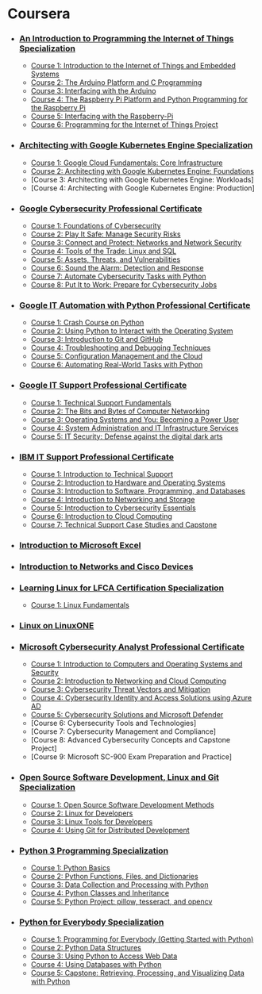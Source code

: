 # Coursera

 - ### [An Introduction to Programming the Internet of Things Specialization](An-Introduction-to-Programming-the-Internet-of-Things-Specialization/README.md)
    - [Course 1: Introduction to the Internet of Things and Embedded Systems](An-Introduction-to-Programming-the-Internet-of-Things-Specialization/c1-Introduction-to-the-Internet-of-Things-and-Embedded-Systems/README.md)
    - [Course 2: The Arduino Platform and C Programming](An-Introduction-to-Programming-the-Internet-of-Things-Specialization/c2-The-Arduino-Platform-and-C-Programming/README.md)
    - [Course 3: Interfacing with the Arduino](An-Introduction-to-Programming-the-Internet-of-Things-Specialization/c3-Interfacing-with-the-Arduino/README.md)
    - [Course 4: The Raspberry Pi Platform and Python Programming for the Raspberry Pi](An-Introduction-to-Programming-the-Internet-of-Things-Specialization/c4-The-Raspberry-Pi-Platform-and-Python/README.md)
    - [Course 5: Interfacing with the Raspberry-Pi](An-Introduction-to-Programming-the-Internet-of-Things-Specialization/c5-Interfacing-with-the-Raspberry-Pi/README.md)
    - [Course 6: Programming for the Internet of Things Project](An-Introduction-to-Programming-the-Internet-of-Things-Specialization/c6-Programming-for-the-Internet-of-Things-Project/README.md)
- ### [Architecting with Google Kubernetes Engine Specialization](Architecting-with-Google-Kubernetes-Engine-Specialization)
    - [Course 1: Google Cloud Fundamentals: Core Infrastructure](Architecting-with-Google-Kubernetes-Engine-Specialization/c1-Google-Cloud-Fundamentals-Core-Infrastructure/README.md)
    - [Course 2: Architecting with Google Kubernetes Engine: Foundations](Architecting-with-Google-Kubernetes-Engine-Specialization/c2-Architecting-with-Google-Kubernetes-Engine-Foundations/README.md)
    - [Course 3: Architecting with Google Kubernetes Engine: Workloads]
    - [Course 4: Architecting with Google Kubernetes Engine: Production]
- ### [Google Cybersecurity Professional Certificate](Google-Cybersecurity-Professional-Certificate/README.md)
    - [Course 1: Foundations of Cybersecurity](Google-Cybersecurity-Professional-Certificate/c1-Foundations-of-Cybersecurity/README.md)
    - [Course 2: Play It Safe: Manage Security Risks](Google-Cybersecurity-Professional-Certificate/c2-Play-It-Safe-Manage-Security-Risks/README.md)
    - [Course 3: Connect and Protect: Networks and Network Security](Google-Cybersecurity-Professional-Certificate/c3-Connect-and-Protect-Networks-and-Network-Security/README.md)
    - [Course 4: Tools of the Trade: Linux and SQL](Google-Cybersecurity-Professional-Certificate/c4-Tools-of-the-Trade-Linux-and-SQL/README.md)
    - [Course 5: Assets, Threats, and Vulnerabilities](Google-Cybersecurity-Professional-Certificate/c5-Assets-Threats-and-Vulnerabilities/README.md)
    - [Course 6: Sound the Alarm: Detection and Response](Google-Cybersecurity-Professional-Certificate/c6-Sound-the-Alarm-Detection-and-Response/README.md)
    - [Course 7: Automate Cybersecurity Tasks with Python](Google-Cybersecurity-Professional-Certificate/c7-Automate-Cybersecurity-Tasks-with-Python/README.md)
    - [Course 8: Put It to Work: Prepare for Cybersecurity Jobs](Google-Cybersecurity-Professional-Certificate/c8-Put-It-to-Work-Prepare-for-Cybersecurity-Jobs/README.md)

- ### [Google IT Automation with Python Professional Certificate](Google-IT-Automation-with-Python-Specialization/README.md)
    - [Course 1: Crash Course on Python](Google-IT-Automation-with-Python-Specialization/c1-Crash-Course-on-Python/README.md)
    - [Course 2: Using Python to Interact with the Operating System](Google-IT-Automation-with-Python-Specialization/c2-Using-Python-to-Interact-with-the-Operating-System/README.md)
    - [Course 3: Introduction to Git and GitHub](Google-IT-Automation-with-Python-Specialization/c3-Introduction-to-Git-and-GitHub/README.md)
    - [Course 4: Troubleshooting and Debugging Techniques](Google-IT-Automation-with-Python-Specialization/c4-Troubleshooting-and-Debugging-Techniques/README.md)
    - [Course 5: Configuration Management and the Cloud](Google-IT-Automation-with-Python-Specialization/c5-Configuration-Management-and-the-Cloud/README.md)
    - [Course 6: Automating Real-World Tasks with Python](Google-IT-Automation-with-Python-Specialization/c6-Automating-Real-World-Tasks-with-Python/README.md)
- ### [Google IT Support Professional Certificate](Google-IT-Support-Specialization/README.md)
    - [Course 1: Technical Support Fundamentals](Google-IT-Support-Specialization/c1-Technical-Support-Fundamentals/README.md)
    - [Course 2: The Bits and Bytes of Computer Networking](Google-IT-Support-Specialization/c2-The-Bits-and-Bytes-of-Computer-Networking/README.md)
    - [Course 3: Operating Systems and You: Becoming a Power User](Google-IT-Support-Specialization/c3-Operating-Systems-and-You-Becoming-a-Power-User/README.md)
    - [Course 4: System Administration and IT Infrastructure Services](Google-IT-Support-Specialization/c4-System-Administration-and-IT-Infrastructure-Services/README.md)
    - [Course 5: IT Security: Defense against the digital dark arts](Google-IT-Support-Specialization/c5-IT-Security-Defense-against-the-digital-dark-arts/README.md)
- ### [IBM IT Support Professional Certificate](IBM-IT-Support-Specialization/README.md)
    - [Course 1: Introduction to Technical Support](IBM-IT-Support-Specialization/c1-Introduction-to-Technical-Support/README.md)
    - [Course 2: Introduction to Hardware and Operating Systems](IBM-IT-Support-Specialization/c2-Introduction-to-Hardware-and-Operating-Systems/README.md)
    - [Course 3: Introduction to Software, Programming, and Databases](IBM-IT-Support-Specialization/c3-Introduction-to-Software-Programming-and-Databases/README.md)
    - [Course 4: Introduction to Networking and Storage](IBM-IT-Support-Specialization/c4-Introduction-to-Networking-and-Storage/README.md)
    - [Course 5: Introduction to Cybersecurity Essentials](IBM-IT-Support-Specialization/c5-Introduction-to-Cybersecurity-Essentials/README.md)
    - [Course 6: Introduction to Cloud Computing](IBM-IT-Support-Specialization/c6-Introduction-to-Cloud-Computing/README.md)
    - [Course 7: Technical Support Case Studies and Capstone](IBM-IT-Support-Specialization/c7-Technical-Support-Case-Studies-and-Capstone/README.md)
- ### [Introduction to Microsoft Excel](Introduction-to-Microsoft-Excel/README.md)
- ### [Introduction to Networks and Cisco Devices](Introduction-to-Networks-and-Cisco-Devices/README.md)
- ### [Learning Linux for LFCA Certification Specialization](Learning-Linux-for-LFCA-Certification-Specialization/c1-Linux-Fundamentals/README.md)
    - [Course 1: Linux Fundamentals](Learning-Linux-for-LFCA-Certification-Specialization/c1-Linux-Fundamentals/README.md)
- ### [Linux on LinuxONE](Linux-on-LinuxONE/README.md)
- ### [Microsoft Cybersecurity Analyst Professional Certificate](Microsoft-Cybersecurity-Analyst-Professional-Certificate)
    - [Course 1: Introduction to Computers and Operating Systems and Security](Microsoft-Cybersecurity-Analyst-Professional-Certificate/c1-Introduction-to-Computers-and-Operating-Systems-and-Security/README.md)
    - [Course 2: Introduction to Networking and Cloud Computing](Microsoft-Cybersecurity-Analyst-Professional-Certificate/c2-Introduction-to-Networking-and-Cloud-Computing/README.md)
    - [Course 3: Cybersecurity Threat Vectors and Mitigation](Microsoft-Cybersecurity-Analyst-Professional-Certificate/c3-Cybersecurity-Threat-Vectors-and-Mitigation/README.md)
    - [Course 4: Cybersecurity Identity and Access Solutions using Azure AD](Microsoft-Cybersecurity-Analyst-Professional-Certificate/c4-Cybersecurity-Identity-and-Access-Solutions-using-Azure-AD/README.md)
    - [Course 5: Cybersecurity Solutions and Microsoft Defender](Microsoft-Cybersecurity-Analyst-Professional-Certificate/c5-Cybersecurity-Solutions-and-Microsoft-Defender/README.md)
    - [Course 6: Cybersecurity Tools and Technologies]
    - [Course 7: Cybersecurity Management and Compliance]
    - [Course 8: Advanced Cybersecurity Concepts and Capstone Project]
    - [Course 9: Microsoft SC-900 Exam Preparation and Practice]
- ### [Open Source Software Development, Linux and Git Specialization](Open-Source-Software-Development-Linux-and-Git-Specialization/README.md)
    - [Course 1: Open Source Software Development Methods](Open-Source-Software-Development-Linux-and-Git-Specialization/c1-Open-Source-Software-Development-Methods/README.md)
    - [Course 2: Linux for Developers](Open-Source-Software-Development-Linux-and-Git-Specialization/c2-Linux-for-Developers/README.md)
    - [Course 3: Linux Tools for Developers](Open-Source-Software-Development-Linux-and-Git-Specialization/c3-Linux-Tools-for-Developers/README.md)
    - [Course 4: Using Git for Distributed Development](Open-Source-Software-Development-Linux-and-Git-Specialization/c4-Using-Git-for-Distributed-Development/README.md)
- ### [Python 3 Programming Specialization](Python-3-Programming-Specialization/README.md)
    - [Course 1: Python Basics](Python-3-Programming-Specialization/c1-Python-Basics/README.md)
    - [Course 2: Python Functions, Files, and Dictionaries](Python-3-Programming-Specialization/c2-Python-Functions-Files-and-Dictionaries/README.md)
    - [Course 3: Data Collection and Processing with Python](Python-3-Programming-Specialization/c3-Data-Collection-and-Processing-with-Python/README.md)
    - [Course 4: Python Classes and Inheritance](Python-3-Programming-Specialization/c4-Python-Classes-and-Inheritance/README.md)
    - [Course 5: Python Project: pillow, tesseract, and opencv](Python-3-Programming-Specialization/c5-Python-Project-pillow-tesseract-and-opencv/README.md)
- ### [Python for Everybody Specialization](Python-for-Everybody-Specialization/README.md)
    - [Course 1: Programming for Everybody (Getting Started with Python)](Python-for-Everybody-Specialization/c1-Programming-for-Everybody-Getting-Started-with-Python/README.md)
    - [Course 2: Python Data Structures](Python-for-Everybody-Specialization/c2-Python-Data-Structures/README.md)
    - [Course 3: Using Python to Access Web Data](Python-for-Everybody-Specialization/c3-Using-Python-to-Access-Web-Data/README.md)
    - [Course 4: Using Databases with Python](Python-for-Everybody-Specialization/c4-Using-Databases-with-Python/README.md)
    - [Course 5: Capstone: Retrieving, Processing, and Visualizing Data with Python](Python-for-Everybody-Specialization/c5-Capstone-Retrieving-Processing-and-Visualizing-Data-with-Python/README.md)